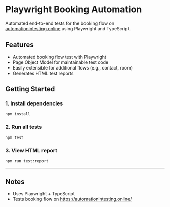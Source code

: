 
# Playwright Booking Automation

Automated end-to-end tests for the booking flow on [automationintesting.online](https://automationintesting.online/) using Playwright and TypeScript.

## Features
- Automated booking flow test with Playwright
- Page Object Model for maintainable test code
- Easily extensible for additional flows (e.g., contact, room)
- Generates HTML test reports

## Getting Started

### 1. Install dependencies
```sh
npm install
```

### 2. Run all tests
```sh
npm test
```

### 3. View HTML report
```sh
npm run test:report
```

---

## Notes
- Uses Playwright + TypeScript
- Tests booking flow on https://automationintesting.online/